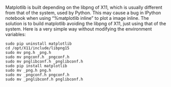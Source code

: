 <p>
Matplotlib is built depending on the libpng of X11, which is usually different from that of the system, used by Python. This may cause a bug in IPython notebook when using “%matplotlib inline” to plot a image inline. The solution is to build matplotlib avoiding the libpng of X11, just using that of the system. Here is a very simple way without modifying the environment variables:
</p>

    sudo pip uninstall matplotlib
    cd /opt/X11/include/libpng15
    sudo mv png.h _png.h
    sudo mv pngconf.h _pngconf.h
    sudo mv pnglibconf.h _pnglibconf.h
    sudo pip install matplotlib
    sudo mv _png.h png.h
    sudo mv _pngconf.h pngconf.h
    sudo mv _pnglibconf.h pnglibconf.h
